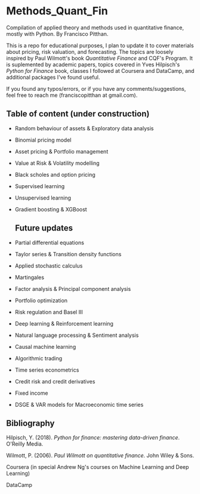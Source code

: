 # Methods_Quant_Fin
 
  Compilation of applied theory and methods used in quantitative finance, mostly with Python. By Francisco Pitthan.

  This is a repo for educational purposes, I plan to update it to cover materials about pricing, risk valuation, and forecasting. The topics are loosely inspired by Paul Wilmott's book *Quantitative Finance* and CQF's Program. It is suplemented by academic papers, topics covered in Yves Hilpisch's *Python for Finance* book, classes I followed at Coursera and DataCamp, and additional packages I've found useful.

  If you found any typos/errors, or if you have any comments/suggestions, feel free to reach me (franciscopitthan at gmail.com).

  ## Table of content (under construction)

* Random behaviour of assets & Exploratory data analysis
* Binomial pricing model
* Asset pricing & Portfolio management
* Value at Risk & Volatility modelling
* Black scholes and option pricing
* Supervised learning
* Unsupervised learning
* Gradient boosting & XGBoost


  ## Future updates

* Partial differential equations
* Taylor series & Transition density functions
* Applied stochastic calculus
* Martingales
* Factor analysis & Principal component analysis
* Portfolio optimization
* Risk regulation and Basel III
* Deep learning & Reinforcement learning
* Natural language processing & Sentiment analysis
* Causal machine learning
* Algorithmic trading
* Time series econometrics
* Credit risk and credit derivatives
* Fixed income
* DSGE & VAR models for Macroeconomic time series


## Bibliography

Hilpisch, Y. (2018). *Python for finance: mastering data-driven finance*. O'Reilly Media.

Wilmott, P. (2006). *Paul Wilmott on quantitative finance.* John Wiley & Sons.

Coursera (in special Andrew Ng's courses on Machine Learning and Deep Learning) 

DataCamp






  
